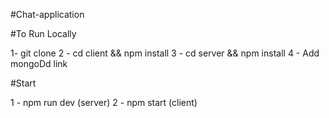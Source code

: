 #Chat-application

#To Run Locally

1- git clone 
2 - cd client && npm install
3 - cd server && npm install
4 - Add mongoDd link

#Start

1 - npm run dev (server)
2 - npm start (client)
